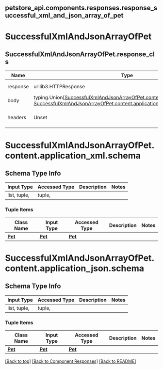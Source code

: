 <a name="top"></a>
## petstore_api.components.responses.response_successful_xml_and_json_array_of_pet
# <a id="response_successful_xml_and_json_array_of_pet" >SuccessfulXmlAndJsonArrayOfPet</a>
## <a id="response_successful_xml_and_json_array_of_petresponse_cls" >SuccessfulXmlAndJsonArrayOfPet.response_cls</a>
Name | Type | Description  | Notes
------------- | ------------- | ------------- | -------------
response | urllib3.HTTPResponse | Raw response |
body | typing.Union[[SuccessfulXmlAndJsonArrayOfPet.content.application_xml.schema](#response_successful_xml_and_json_array_of_petcontentapplication_xmlschema), [SuccessfulXmlAndJsonArrayOfPet.content.application_json.schema](#response_successful_xml_and_json_array_of_petcontentapplication_jsonschema), ] |  |
headers | Unset | headers were not defined |

# <a id="response_successful_xml_and_json_array_of_petcontentapplication_xmlschema" >SuccessfulXmlAndJsonArrayOfPet.content.application_xml.schema</a>

## Schema Type Info
Input Type | Accessed Type | Description | Notes
------------ | ------------- | ------------- | -------------
list, tuple,  | tuple,  |  |

### Tuple Items
Class Name | Input Type | Accessed Type | Description | Notes
------------- | ------------- | ------------- | ------------- | -------------
[**Pet**](../../components/schema/pet.Pet.md) | [**Pet**](../../components/schema/pet.Pet.md) | [**Pet**](../../components/schema/pet.Pet.md) |  |

# <a id="response_successful_xml_and_json_array_of_petcontentapplication_jsonschema" >SuccessfulXmlAndJsonArrayOfPet.content.application_json.schema</a>

## Schema Type Info
Input Type | Accessed Type | Description | Notes
------------ | ------------- | ------------- | -------------
list, tuple,  | tuple,  |  |

### Tuple Items
Class Name | Input Type | Accessed Type | Description | Notes
------------- | ------------- | ------------- | ------------- | -------------
[**Pet**](../../components/schema/pet.Pet.md) | [**Pet**](../../components/schema/pet.Pet.md) | [**Pet**](../../components/schema/pet.Pet.md) |  |

[[Back to top]](#top) [[Back to Component Responses]](../../../README.md#Component-Responses) [[Back to README]](../../../README.md)
